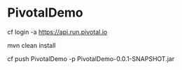 # PivotalDemo


cf login -a https://api.run.pivotal.io

mvn clean install

cf push PivotalDemo -p PivotalDemo-0.0.1-SNAPSHOT.jar